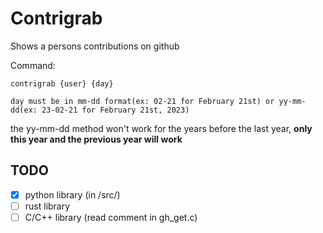# Contrigrab
Shows a persons contributions on github

Command: 
```
contrigrab {user} {day}

day must be in mm-dd format(ex: 02-21 for February 21st) or yy-mm-dd(ex: 23-02-21 for February 21st, 2023)
```

the yy-mm-dd method won't work for the years before the last year, **only this year and the previous year will work**

## TODO
- [x] python library (in /src/)
- [ ] rust library
- [ ] C/C++ library (read comment in gh_get.c)
